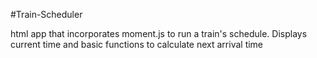 #Train-Scheduler

html app that incorporates moment.js to run a train's schedule. Displays current time and basic functions to calculate next arrival time
